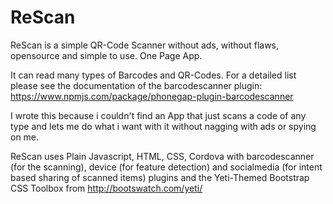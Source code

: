 # ReScan
ReScan is a simple QR-Code Scanner without ads, without flaws, opensource and simple to use. One Page App.

It can read many types of Barcodes and QR-Codes. For a detailed list please see the documentation of the barcodescanner plugin:
https://www.npmjs.com/package/phonegap-plugin-barcodescanner

I wrote this because i couldn't find an App that just scans a code of any type and lets me do what i want with it without nagging with ads
or spying on me.

ReScan uses Plain Javascript, HTML, CSS, Cordova with barcodescanner (for the scanning), device (for feature detection) and socialmedia (for intent based sharing of scanned items) plugins and the Yeti-Themed Bootstrap CSS Toolbox from http://bootswatch.com/yeti/

